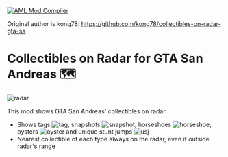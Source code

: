 [![AML Mod Compiler](https://github.com/AndroidModLoader/GTA_CollectiblesOnRadar/actions/workflows/main.yml/badge.svg?branch=main)](https://github.com/AndroidModLoader/GTA_CollectiblesOnRadar/actions/workflows/main.yml)

Original author is kong78: https://github.com/kong78/collectibles-on-radar-gta-sa

# Collectibles on Radar for GTA San Andreas 🗺️

![radar](https://user-images.githubusercontent.com/81055036/117543951-759cf100-aff5-11eb-894a-41f0642a5389.png)


This mod shows GTA San Andreas' collectibles on radar.

- Shows tags ![tag](https://user-images.githubusercontent.com/81055036/112774885-6e0b2500-9011-11eb-98f2-620dc4b794cb.gif), snapshots ![snapshot](https://user-images.githubusercontent.com/81055036/112774887-6ea3bb80-9011-11eb-8dee-af5b75e5918f.gif), horseshoes ![horseshoe](https://user-images.githubusercontent.com/81055036/112774888-6ea3bb80-9011-11eb-9b22-6cf0619ef18e.gif), oysters ![oyster](https://user-images.githubusercontent.com/81055036/112774889-6ea3bb80-9011-11eb-9755-2c1e0db614d5.gif) and unique stunt jumps ![usj](https://user-images.githubusercontent.com/81055036/112774890-6f3c5200-9011-11eb-87a3-c5e5d7981cf7.gif)
- Nearest collectible of each type always on the radar, even if outside radar's range